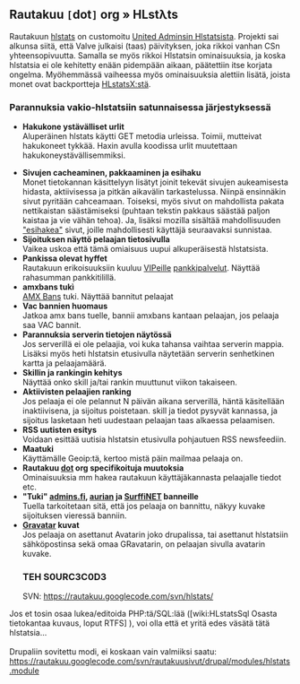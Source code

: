 ## Rautakuu `[`dot`]` org » HLstλts ##

Rautakuun [hlstats](http://rautakuu.org/hlstats) on customoitu [United Adminsin Hlstatsista](http://www.unitedadmins.com/index.php?p=content&content=hlstats). Projekti sai alkunsa siitä, että Valve julkaisi (taas) päivityksen, joka rikkoi vanhan CSn yhteensopivuutta. Samalla se myös rikkoi Hlstatsin ominaisuuksia, ja koska hlstatsia ei ole kehitetty enään pidempään aikaan, päätettiin itse korjata ongelma.
Myöhemmässä vaiheessa myös ominaisuuksia alettiin lisätä, joista monet ovat backportteja [HLstatsX:stä](http://www.hlstatsx.com).

### Parannuksia vakio-hlstatsiin satunnaisessa järjestyksessä ###
  * **Hakukone ystävälliset urlit** <br> Aluperäinen hlstats käytti GET metodia urleissa. Toimii, mutteivat hakukoneet tykkää. Haxin avulla koodissa urlit muutettaan hakukoneystävällisemmiksi.<br>
<ul><li><b>Sivujen cacheaminen, pakkaaminen ja esihaku</b> <br> Monet tietokannan käsittelyyn lisätyt joinit tekevät sivujen aukeamisesta hidasta, aktiivisessa ja pitkän aikavälin tarkastelussa. Niinpä ensinnäkin sivut pyritään cahceamaan. Toiseksi, myös sivut on mahdollista pakata nettikaistan säästämiseksi (puhtaan tekstin pakkaus säästää paljon kaistaa ja vie vähän tehoa). Ja, lisäksi mozilla sisältää mahdollisuuden <a href='http://www.mozilla.org/projects/netlib/Link_Prefetching_FAQ.html#What_is_link_prefetching'>"esihakea"</a> sivut, joille mahdollisesti käyttäjä seuraavaksi sunnistaa.<br>
</li><li><b>Sijoituksen näyttö pelaajan tietosivulla</b> <br> Vaikea uskoa että tämä omiaisuus uupui alkuperäisestä hlstatsista.<br>
</li><li><b>Pankissa olevat hyffet</b> <br> Rautakuun erikoisuuksiin kuuluu <a href='http://rautakuu.org/drupal/node/26'>VIPeille</a> <a href='http://rautakuu.org/drupal/cs-pankki'>pankkipalvelut</a>. Näyttää rahasumman pankkitilillä.<br>
</li><li><b>amxbans tukì</b> <br> <a href='http://www.amxbans.net/'>AMX Bans</a> tuki. Näyttää bannitut pelaajat<br>
</li><li><b>Vac bannien huomaus</b> <br> Jatkoa amx bans tuelle, bannii amxbans kantaan pelaajan, jos pelaaja saa VAC bannit.<br>
</li><li><b>Parannuksia serverin tietojen näytössä</b> <br> Jos serverillä ei ole pelaajia, voi kuka tahansa vaihtaa serverin mappia. Lisäksi myös heti hlstatsin etusivulla näytetään serverin senhetkinen kartta ja pelaajamäärä.<br>
</li><li><b>Skillin ja rankingin kehitys</b> <br> Näyttää onko skill ja/tai rankin muuttunut viikon takaiseen.<br>
</li><li><b>Aktiivisten pelaajien ranking</b> <br> Jos pelaaja ei ole pelannut N päivän aikana serverillä, häntä käsitellään inaktiivisena, ja sijoitus poistetaan. skill ja tiedot pysyvät kannassa, ja sijoitus lasketaan heti uudestaan pelaajan taas alkaessa pelaamisen.<br>
</li><li><b>RSS uutisten esitys</b> <br> Voidaan esittää uutisia hlstatsin etusivulla pohjautuen RSS newsfeediin.<br>
</li><li><b>Maatuki</b> <br> Käyttämälle Geoip:tä, kertoo mistä päin mailmaa pelaaja on.<br>
</li><li><b>Rautakuu <a href='dot.md'>dot</a> org specifikoituja muutoksia</b> <br> Ominaisuuksia mm hakea rautakuun käyttäjäkannasta pelaajalle tiedot etc.<br>
</li><li><b>"Tuki" <a href='http://admins.fi/banlist/bans/'>admins.fi</a>, <a href='http://area51.pelikaista.net/csbans/ban_list.php'>aurian</a> ja <a href='http://pelit.surffi.net/ban4/ban_list.php'>SurffiNET</a> banneille</b> <br> Tuella tarkoitetaan sitä, että jos pelaaja on bannittu, näkyy kuvake sijoituksen vieressä banniin.<br>
</li><li><b><a href='http://www.gravatar.com/'>Gravatar</a> kuvat</b> <br> Jos pelaaja on asettanut Avatarin joko drupalissa, tai asettanut hlstatsiin sähköpostinsa sekä omaa GRavatarin, on pelaajan sivulla avatarin kuvake.<br>
<h3>TEH S0URC3C0D3</h3>
SVN: <a href='https://rautakuu.googlecode.com/svn/hlstats/'>https://rautakuu.googlecode.com/svn/hlstats/</a></li></ul>

Jos et tosin osaa lukea/editoida PHP:tä/SQL:lää ([wiki:HLstatsSql Osasta tietokantaa kuvaus, loput RTFS] ), voi olla että et yritä edes väsätä tätä hlstatsia...<br>
<br>
Drupaliin sovitettu modi, ei koskaan vain valmiiksi saatu:<br>
<a href='https://rautakuu.googlecode.com/svn/rautakuusivut/drupal/modules/hlstats.module'>https://rautakuu.googlecode.com/svn/rautakuusivut/drupal/modules/hlstats.module</a>